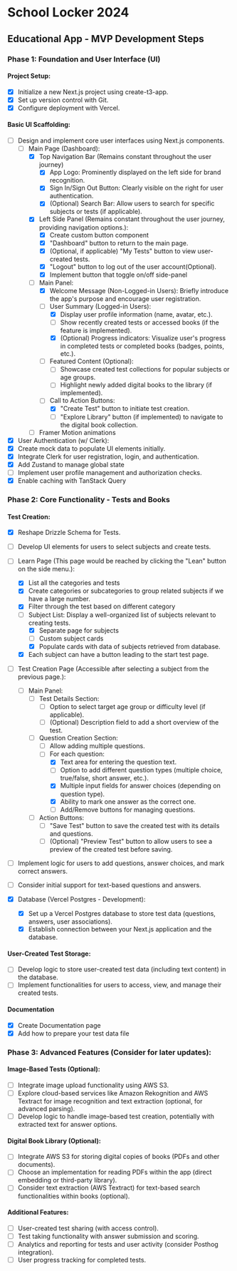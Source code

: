 # School Locker 2024

## Educational App - MVP Development Steps

### Phase 1: Foundation and User Interface (UI)

#### Project Setup:

- [x] Initialize a new Next.js project using create-t3-app.
- [x] Set up version control with Git.
- [x] Configure deployment with Vercel.

#### Basic UI Scaffolding:

- [ ] Design and implement core user interfaces using Next.js components.
  - [ ] Main Page (Dashboard):
    - [x] Top Navigation Bar (Remains constant throughout the user journey)
      - [x] App Logo: Prominently displayed on the left side for brand recognition.
      - [x] Sign In/Sign Out Button: Clearly visible on the right for user authentication.
      - [x] (Optional) Search Bar: Allow users to search for specific subjects or tests (if applicable).
    - [x] Left Side Panel (Remains constant throughout the user journey, providing navigation options.):
      - [x] Create custom button component
      - [x] "Dashboard" button to return to the main page.
      - [x] (Optional, if applicable) "My Tests" button to view user-created tests.
      - [x] "Logout" button to log out of the user account(Optional).
      - [x] Implement button that toggle on/off side-panel
    - [ ] Main Panel:
      - [x] Welcome Message (Non-Logged-in Users): Briefly introduce the app's purpose and encourage user registration.
      - [ ] User Summary (Logged-in Users):
        - [x] Display user profile information (name, avatar, etc.).
        - [ ] Show recently created tests or accessed books (if the feature is implemented).
        - [x] (Optional) Progress indicators: Visualize user's progress in completed tests or completed books (badges, points, etc.).
      - [ ] Featured Content (Optional):
        - [ ] Showcase created test collections for popular subjects or age groups.
        - [ ] Highlight newly added digital books to the library (if implemented).
      - [ ] Call to Action Buttons:
        - [x] "Create Test" button to initiate test creation.
        - [ ] "Explore Library" button (if implemented) to navigate to the digital book collection.
    - [ ] Framer Motion animations
- [x] User Authentication (w/ Clerk):
- [x] Create mock data to populate UI elements initially.
- [x] Integrate Clerk for user registration, login, and authentication.
- [x] Add Zustand to manage global state
- [ ] Implement user profile management and authorization checks.
- [x] Enable caching with TanStack Query

### Phase 2: Core Functionality - Tests and Books

#### Test Creation:

- [x] Reshape Drizzle Schema for Tests.
- [ ] Develop UI elements for users to select subjects and create tests.
- [ ] Learn Page (This page would be reached by clicking the "Lean" button on the side menu.):
  - [x] List all the categories and tests
  - [x] Create categories or subcategories to group related subjects if we have a large number.
  - [x] Filter through the test based on different category
  - [ ] Subject List: Display a well-organized list of subjects relevant to creating tests.
    - [x] Separate page for subjects
    - [ ] Custom subject cards
    - [x] Populate cards with data of subjects retrieved from database.
  - [x] Each subject can have a button leading to the start test page.
- [ ] Test Creation Page (Accessible after selecting a subject from the previous page.):
  - [ ] Main Panel:
    - [ ] Test Details Section:
      - [ ] Option to select target age group or difficulty level (if applicable).
      - [ ] (Optional) Description field to add a short overview of the test.
    - [ ] Question Creation Section:
      - [ ] Allow adding multiple questions.
      - [ ] For each question:
        - [x] Text area for entering the question text.
        - [ ] Option to add different question types (multiple choice, true/false, short answer, etc.).
        - [x] Multiple input fields for answer choices (depending on question type).
        - [x] Ability to mark one answer as the correct one.
        - [ ] Add/Remove buttons for managing questions.
    - [ ] Action Buttons:
      - [ ] "Save Test" button to save the created test with its details and questions.
      - [ ] (Optional) "Preview Test" button to allow users to see a preview of the created test before saving.
- [ ] Implement logic for users to add questions, answer choices, and mark correct answers.
- [ ] Consider initial support for text-based questions and answers.

- [x] Database (Vercel Postgres - Development):
  - [x] Set up a Vercel Postgres database to store test data (questions, answers, user associations).
  - [x] Establish connection between your Next.js application and the database.

#### User-Created Test Storage:

- [ ] Develop logic to store user-created test data (including text content) in the database.
- [ ] Implement functionalities for users to access, view, and manage their created tests.

#### Documentation

- [x] Create Documentation page
- [x] Add how to prepare your test data file

### Phase 3: Advanced Features (Consider for later updates):

#### Image-Based Tests (Optional):

- [ ] Integrate image upload functionality using AWS S3.
- [ ] Explore cloud-based services like Amazon Rekognition and AWS Textract for image recognition and text extraction (optional, for advanced parsing).
- [ ] Develop logic to handle image-based test creation, potentially with extracted text for answer options.

#### Digital Book Library (Optional):

- [ ] Integrate AWS S3 for storing digital copies of books (PDFs and other documents).
- [ ] Choose an implementation for reading PDFs within the app (direct embedding or third-party library).
- [ ] Consider text extraction (AWS Textract) for text-based search functionalities within books (optional).

#### Additional Features:

- [ ] User-created test sharing (with access control).
- [ ] Test taking functionality with answer submission and scoring.
- [ ] Analytics and reporting for tests and user activity (consider Posthog integration).
- [ ] User progress tracking for completed tests.
